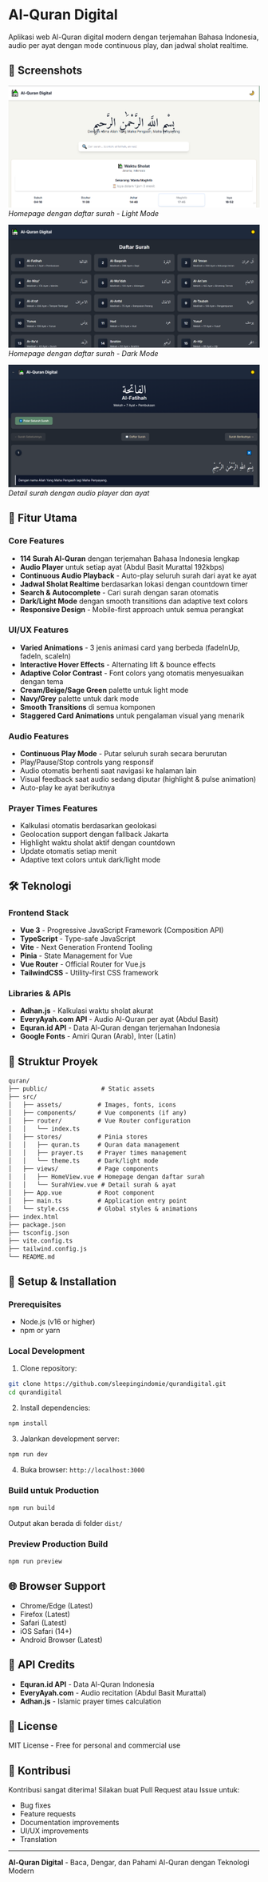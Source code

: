# Al-Quran Digital

Aplikasi web Al-Quran digital modern dengan terjemahan Bahasa Indonesia, audio per ayat dengan mode continuous play, dan jadwal sholat realtime.

## 📸 Screenshots

![Light Mode - Homepage](screenshots/light-mode.png)
*Homepage dengan daftar surah - Light Mode*

![Dark Mode - Homepage](screenshots/dark-mode-home.png)
*Homepage dengan daftar surah - Dark Mode*

![Surah View](screenshots/dark-mode-surah.png)
*Detail surah dengan audio player dan ayat*

## 🌟 Fitur Utama

### Core Features
- **114 Surah Al-Quran** dengan terjemahan Bahasa Indonesia lengkap
- **Audio Player** untuk setiap ayat (Abdul Basit Murattal 192kbps)
- **Continuous Audio Playback** - Auto-play seluruh surah dari ayat ke ayat
- **Jadwal Sholat Realtime** berdasarkan lokasi dengan countdown timer
- **Search & Autocomplete** - Cari surah dengan saran otomatis
- **Dark/Light Mode** dengan smooth transitions dan adaptive text colors
- **Responsive Design** - Mobile-first approach untuk semua perangkat

### UI/UX Features
- **Varied Animations** - 3 jenis animasi card yang berbeda (fadeInUp, fadeIn, scaleIn)
- **Interactive Hover Effects** - Alternating lift & bounce effects
- **Adaptive Color Contrast** - Font colors yang otomatis menyesuaikan dengan tema
- **Cream/Beige/Sage Green** palette untuk light mode
- **Navy/Grey** palette untuk dark mode
- **Smooth Transitions** di semua komponen
- **Staggered Card Animations** untuk pengalaman visual yang menarik

### Audio Features
- **Continuous Play Mode** - Putar seluruh surah secara berurutan
- Play/Pause/Stop controls yang responsif
- Audio otomatis berhenti saat navigasi ke halaman lain
- Visual feedback saat audio sedang diputar (highlight & pulse animation)
- Auto-play ke ayat berikutnya

### Prayer Times Features
- Kalkulasi otomatis berdasarkan geolokasi
- Geolocation support dengan fallback Jakarta
- Highlight waktu sholat aktif dengan countdown
- Update otomatis setiap menit
- Adaptive text colors untuk dark/light mode

## 🛠️ Teknologi

### Frontend Stack
- **Vue 3** - Progressive JavaScript Framework (Composition API)
- **TypeScript** - Type-safe JavaScript
- **Vite** - Next Generation Frontend Tooling
- **Pinia** - State Management for Vue
- **Vue Router** - Official Router for Vue.js
- **TailwindCSS** - Utility-first CSS framework

### Libraries & APIs
- **Adhan.js** - Kalkulasi waktu sholat akurat
- **EveryAyah.com API** - Audio Al-Quran per ayat (Abdul Basit)
- **Equran.id API** - Data Al-Quran dengan terjemahan Indonesia
- **Google Fonts** - Amiri Quran (Arab), Inter (Latin)

## 📁 Struktur Proyek

```
quran/
├── public/               # Static assets
├── src/
│   ├── assets/          # Images, fonts, icons
│   ├── components/      # Vue components (if any)
│   ├── router/          # Vue Router configuration
│   │   └── index.ts
│   ├── stores/          # Pinia stores
│   │   ├── quran.ts     # Quran data management
│   │   ├── prayer.ts    # Prayer times management
│   │   └── theme.ts     # Dark/light mode
│   ├── views/           # Page components
│   │   ├── HomeView.vue # Homepage dengan daftar surah
│   │   └── SurahView.vue # Detail surah & ayat
│   ├── App.vue          # Root component
│   ├── main.ts          # Application entry point
│   └── style.css        # Global styles & animations
├── index.html
├── package.json
├── tsconfig.json
├── vite.config.ts
├── tailwind.config.js
└── README.md
```

## 🚀 Setup & Installation

### Prerequisites
- Node.js (v16 or higher)
- npm or yarn

### Local Development

1. Clone repository:
```bash
git clone https://github.com/sleepingindomie/qurandigital.git
cd qurandigital
```

2. Install dependencies:
```bash
npm install
```

3. Jalankan development server:
```bash
npm run dev
```

4. Buka browser: `http://localhost:3000`

### Build untuk Production

```bash
npm run build
```

Output akan berada di folder `dist/`

### Preview Production Build

```bash
npm run preview
```

## 🌐 Browser Support

- Chrome/Edge (Latest)
- Firefox (Latest)
- Safari (Latest)
- iOS Safari (14+)
- Android Browser (Latest)

## 🙏 API Credits

- **Equran.id API** - Data Al-Quran Indonesia
- **EveryAyah.com** - Audio recitation (Abdul Basit Murattal)
- **Adhan.js** - Islamic prayer times calculation

## 📄 License

MIT License - Free for personal and commercial use

## 🤝 Kontribusi

Kontribusi sangat diterima! Silakan buat Pull Request atau Issue untuk:
- Bug fixes
- Feature requests
- Documentation improvements
- UI/UX improvements
- Translation

---

**Al-Quran Digital** - Baca, Dengar, dan Pahami Al-Quran dengan Teknologi Modern

